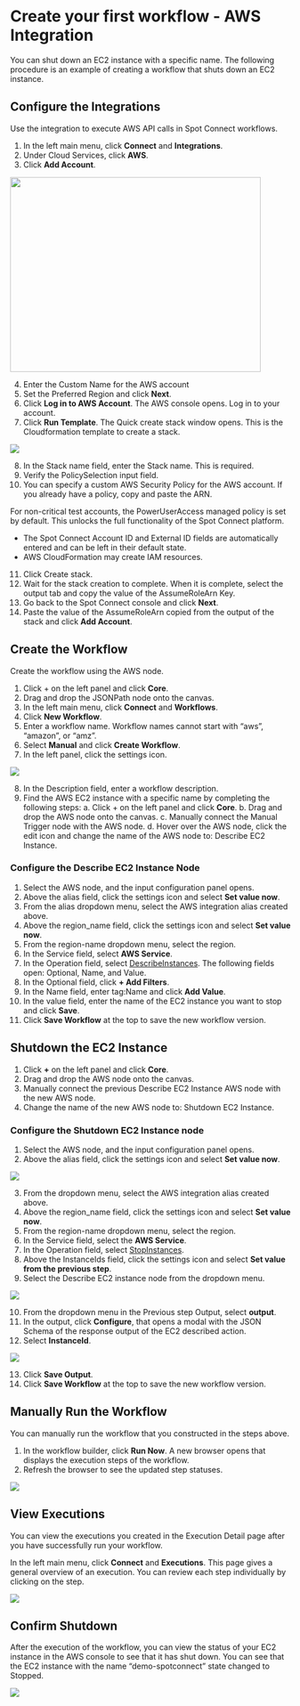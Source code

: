 # Create your first workflow - AWS Integration

You can shut down an EC2 instance with a specific name. The following procedure is an example of creating a workflow that shuts down an EC2 instance.  

## Configure the Integrations

Use the integration to execute AWS API calls in Spot Connect workflows.

1. In the left main menu, click **Connect** and **Integrations**.
2. Under Cloud Services, click **AWS**.
3. Click **Add Account**.

<img src="/spot-connect/_media/create-wrkflw-aws-1.png" width="450" height="350" />

4. Enter the Custom Name for the AWS account
5. Set the Preferred Region and click **Next**.
6. Click **Log in to AWS Account**. The AWS console opens. Log in to your account.  
7. Click **Run Template**. The Quick create stack window opens. This is the Cloudformation template to create a stack.

<img src="/spot-connect/_media/create-wrkflw-aws-2.png" />

8. In the Stack name field, enter the Stack name. This is required.
9. Verify the PolicySelection input field.
10. You can specify a custom AWS Security Policy for the AWS account. If you already have a policy, copy and paste the ARN.  

For non-critical test accounts, the PowerUserAccess managed policy is set by default. 	This unlocks the full functionality of the Spot Connect platform.

* The Spot Connect Account ID and External ID fields are automatically entered and can be left in their default state.
* AWS CloudFormation may create IAM resources.

11. Click Create stack.  
12. Wait for the stack creation to complete. When it is complete, select the output tab and copy the value of the AssumeRoleArn Key.
13. Go back to the Spot Connect console and click **Next**.  
14. Paste the value of the AssumeRoleArn copied from the output of the stack and click **Add Account**.

## Create the Workflow

Create the workflow using the AWS node.

1. Click + on the left panel and click **Core**.
2. Drag and drop the JSONPath node onto the canvas.
3. In the left main menu, click **Connect** and **Workflows**.
4. Click **New Workflow**.
5. Enter a workflow name. Workflow names cannot start with “aws”, “amazon”, or “amz”.
6. Select **Manual** and click **Create Workflow**.
7. In the left panel, click the settings icon.

<img src="/spot-connect/_media/create-wrkflw-spot-6.png" />

8. In the Description field, enter a workflow description.
9. Find the AWS EC2 instance with a specific name by completing the following steps:
  a. Click + on the left panel and click **Core**.
  b. Drag and drop the AWS node onto the canvas.
  c. Manually connect the Manual Trigger node with the AWS node.
  d. Hover over the AWS node, click the edit icon and change the name of the AWS node to: Describe EC2 Instance.

### Configure the Describe EC2 Instance Node

1. Select the AWS node, and the input configuration panel opens.
2. Above the alias field, click the settings icon and select **Set value now**.
3. From the alias dropdown menu, select the AWS integration alias created above.
4. Above the region_name field, click the settings icon and select **Set value now**.
5. From the region-name dropdown menu, select the region.
6. In the Service field, select **AWS Service**.
7. In the Operation field, select [DescribeInstances](https://boto3.amazonaws.com/v1/documentation/api/latest/reference/services/ec2/client/describe_instances.html#). The following fields open: Optional, Name, and Value.  
8. In the Optional field, click **+ Add Filters**.  
9. In the Name field, enter tag:Name and click **Add Value**.
10. In the value field, enter the name of the EC2 instance you want to stop and click **Save**.
11. Click **Save Workflow** at the top to save the new workflow version.

## Shutdown the EC2 Instance  

1. Click **+** on the left panel and click **Core**.  
2. Drag and drop the AWS node onto the canvas.
3. Manually connect the previous Describe EC2 Instance AWS node with the new AWS node.
4. Change the name of the new AWS node to: Shutdown EC2 Instance.

### Configure the Shutdown EC2 Instance node

1. Select the AWS node, and the input configuration panel opens.
2. Above the alias field, click the settings icon and select **Set value now**.

<img src="/spot-connect/_media/create-wrkflw-aws-3.png" />

3. From the dropdown menu, select the AWS integration alias created above.
4. Above the region_name field, click the settings icon and select **Set value now**.
5. From the region-name dropdown menu, select the region.
6. In the Service field, select the **AWS Service**.
7. In the Operation field, select [StopInstances](https://boto3.amazonaws.com/v1/documentation/api/latest/reference/services/ec2/client/stop_instances.html#).
8. Above the InstanceIds field, click the settings icon and select **Set value from the previous step**.
9. Select the Describe EC2 instance node from the dropdown menu.

<img src="/spot-connect/_media/create-wrkflw-aws-4.png" />

10. From the dropdown menu in the Previous step Output, select **output**.  
11. In the output, click **Configure**, that opens a modal with the JSON Schema of the response output of the EC2 described action.
12. Select **InstanceId**.

<img src="/spot-connect/_media/create-wrkflw-aws-5.png" />

13. Click **Save Output**.
14. Click **Save Workflow** at the top to save the new workflow version.  

## Manually Run the Workflow

You can manually run the workflow that you constructed in the steps above.

1. In the workflow builder, click **Run Now**. A new browser opens that displays the execution steps of the workflow.
2. Refresh the browser to see the updated step statuses.

<img src="/spot-connect/_media/create-wrkflw-aws-7.png" />

## View Executions

You can view the executions you created in the Execution Detail page after you have successfully run your workflow.

In the left main menu, click **Connect** and **Executions**. This page gives a general overview of an execution. You can review each step individually by clicking on the step.

<img src="/spot-connect/_media/create-wrkflw-aws-8.png" />

## Confirm Shutdown

After the execution of the workflow, you can view the status of your EC2 instance in the AWS console to see that it has shut down. You can see that the EC2 instance with the name “demo-spotconnect” state changed to Stopped.

<img src="/spot-connect/_media/create-wrkflw-aws-9.png" />
